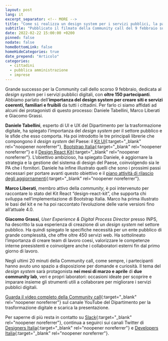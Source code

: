 ```yaml
---
layout: post
lang: it
excerpt_separator: <!-- MORE -->
title: "Come si realizza un design system per i servizi pubblici, la parola agli esperti"
subtitle: "Pubblicato il filmato della Community call del 9 febbraio sull’importanza del design system"
date: 2022-02-22 15:00:00 +0200
pinned: false
nodate: false
homeBottomLink: false
homeHideCategories: true
date_prepend: "Articolo"
categories:
  - cittadini
  - pubblica amministrazione
  - imprese
---
```


<!-- MORE -->
Grande successo per la Community call dello scorso 9 febbraio, dedicata al *design system* per i servizi pubblici digitali, con **oltre 150 partecipanti**. Abbiamo parlato dell’**importanza del design system per creare siti e servizi coerenti, familiari e fruibili** da tutti i cittadini. Per farlo ci siamo affidati ad alcuni dei protagonisti di questo processo: Daniele Tabellini, Marco Liberati e Giacomo Grassi.

**Daniele Tabellini**, esperto di UI e UX del Dipartimento per la trasformazione digitale, ha spiegato l’importanza del *design system* per il settore pubblico e le sfide che esso comporta. Ha poi introdotto le tre principali librerie che compongono il *design system* del Paese: il [Kit UI](https://designers.italia.it/kit/){:target="_blank" rel="noopener noreferrer"}, [Bootstrap Italia](https://italia.github.io/bootstrap-italia/){:target="_blank" rel="noopener noreferrer"} e il [Design React Kit](https://github.com/italia/design-react-kit){:target="_blank" rel="noopener noreferrer"}. L’obiettivo ambizioso, ha spiegato Daniele, è aggiornare la strategia e la gestione del sistema di design del Paese, coinvolgendo sia le PA che i fornitori. Daniele ha infine illustrato quelli che sono i prossimi passi necessari per portare avanti questo obiettivo e il [piano attività di rilascio degli aggiornamenti](https://designers.italia.it/piano-attivita/){:target="_blank" rel="noopener noreferrer"}.

**Marco Liberati**, membro attivo della *community*, è poi intervenuto per raccontare lo stato del Kit React “design-react-kit”, che supporta chi sviluppa nell’implementazione di Bootstrap Italia. Marco ha prima illustrato le basi del kit e ne ha poi raccontato l’evoluzione delle varie versioni fino all’attuale 4.0.

**Giacomo Grassi**, *User Experience & Digital Process Director* presso INPS, ha descritto la sua esperienza di creazione di un *design system* nel settore pubblico. Ha quindi spiegato le specifiche necessità per un ente pubblico di grande complessità, che offre oltre 450 servizi web. Ha sottolineato l’importanza di creare team di lavoro coesi, valorizzare le competenze interne preesistenti e coinvolgere anche i collaboratori esterni fin dal primo giorno di lavoro.

Negli ultimi 20 minuti della Community call, come sempre, i partecipanti hanno avuto uno spazio a disposizione per domande e curiosità.
Il tema del *design system* sarà protagonista **nei mesi di marzo e aprile** di **due community lab**, veri e propri laboratori: occasioni ideate per scoprire e imparare insieme gli strumenti utili a collaborare per migliorare i servizi pubblici digitali.

[Guarda il video completo della Community call](https://www.youtube.com/watch?v=Q6bCRei3UHU&list=PLLZQsns4g-N5Eu8xv0L-iYhGU-IWBQSTL){:target="_blank" rel="noopener noreferrer"} sul canale YouTube del Dipartimento per la trasformazione digitale e scarica la presentazione.

Per saperne di più resta in contatto su [Slack](https://app.slack.com/client/T6C27AXE0){:target="_blank" rel="noopener noreferrer"}, continua a seguirci sui canali Twitter di [Designers Italia](https://twitter.com/DesignersITA){:target="_blank" rel="noopener noreferrer"} e [Developers Italia](https://twitter.com/developersITA?ref_src=twsrc%5Egoogle%7Ctwcamp%5Eserp%7Ctwgr%5Eauthor){:target="_blank" rel="noopener noreferrer"}.
